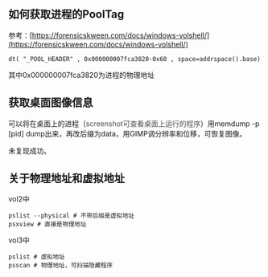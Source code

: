 ## 如何获取进程的PoolTag
参考：[https://forensicskween.com/docs/windows-volshell/](https://forensicskween.com/docs/windows-volshell/)

```shell
dt( "_POOL_HEADER" , 0x000000007fca3820-0x60 , space=addrspace().base)
```

其中0x000000007fca3820为进程的物理地址

## 获取桌面图像信息
可以将在桌面上的进程（<font style="color:rgb(77, 77, 77);">screenshot可查看桌面上运行的程序</font>）用memdump -p [pid] dump出来，再改后缀为data，用GIMP调分辨率和位移，可恢复图像。

未复现成功。

## 关于物理地址和虚拟地址
vol2中

```shell
pslist --physical # 不带后缀是虚拟地址
psxview # 直接是物理地址
```

vol3中

```shell
pslist # 虚拟地址
psscan # 物理地址，可扫描隐藏程序
```

